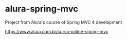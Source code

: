 # alura-spring-mvc

Project from Alura's course of Spring MVC 4 development

<a>https://www.alura.com.br/curso-online-spring-mvc</a>
